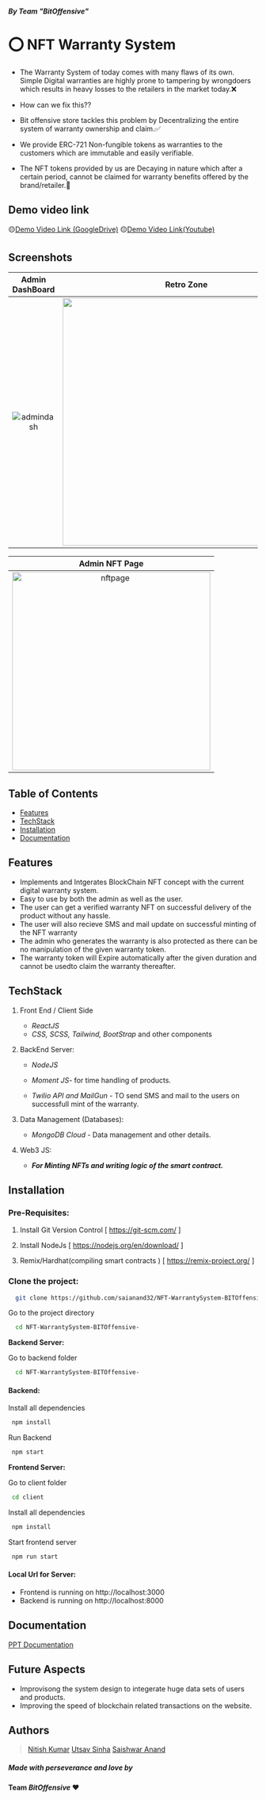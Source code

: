 ##### By Team "*BitOffensive*"

# ⭕ NFT Warranty System

* The Warranty System of today comes with many flaws of its own. Simple Digital warranties are highly prone to tampering by wrongdoers which results in heavy losses to the retailers in the market today.❌

* How can we fix this??

* Bit offensive store tackles this problem by Decentralizing  the entire system of warranty ownership and claim.✅

* We provide ERC-721 Non-fungible tokens as warranties to the customers which are immutable and easily verifiable.

* The NFT tokens provided by us are Decaying in nature which after a certain period, cannot be claimed for warranty benefits offered by the brand/retailer.🏁

## Demo video link
🟡[Demo Video Link (GoogleDrive)](https://drive.google.com/drive/folders/1oEI4eE_cB1pS2uNzTvLpjX1oDbiRDkYJ?usp=sharing)
🟡[Demo Video Link(Youtube)](https://youtu.be/er1EO4F24Fs)

## Screenshots 


|      Admin DashBoard        |   Retro Zone   |
| :--------------------: | :---------------------: |
| <img src="https://i.postimg.cc/L502KqPw/1111.png" alt="admindash" border="0" > | <img src="https://i.postimg.cc/q7LfHhVw/3333.png" border="0" width=500> |

|     Admin NFT Page       
| :--------------------: | 
| <img src="https://i.postimg.cc/zfqM7zbg/2222.png" alt="nftpage" border="0" width=400> | 


## Table of Contents
  - [Features](#features)
  - [TechStack](#techstack)
  - [Installation](#installation)
  - [Documentation](#documentation)

  
## Features
* Implements and Intgerates BlockChain NFT concept with the current digital warranty system.
* Easy to use by both the admin as well as the user.
* The user can get a verified warranty NFT on successful delivery of the product without any hassle.
* The user will also recieve SMS and mail update on successful minting of the NFT warranty
* The admin who generates the warranty is also protected as there can be no manipulation of the given warranty token.
* The warranty token will Expire automatically after the given duration and cannot be usedto claim the warranty thereafter.
## TechStack

1. Front End / Client Side
    - *ReactJS* 
    - *CSS, SCSS, Tailwind, BootStrap* and other components

2. BackEnd Server:
   - *NodeJS*
   
   - *Moment JS*- for time handling of products.
   
   - *Twilio API and MailGun* - TO send SMS and mail to the users on successfull mint of the warranty.
  

3. Data Management (Databases): 
    - *MongoDB Cloud* - Data management and other details.

4. Web3 JS:
    - ***For Minting NFTs and writing logic of the smart contract.***  
    
    
## Installation


### Pre-Requisites:
1. Install Git Version Control
[ https://git-scm.com/ ]

2. Install NodeJs
[ https://nodejs.org/en/download/ ]

3. Remix/Hardhat(compiling smart contracts )
[ https://remix-project.org/ ]








### Clone the project:

```bash
  git clone https://github.com/saianand32/NFT-WarrantySystem-BITOffensive-.git

```

Go to the project directory

```bash
  cd NFT-WarrantySystem-BITOffensive-

```

**Backend Server:**

Go to backend folder

```bash
  cd NFT-WarrantySystem-BITOffensive-
```
#### Backend:

Install all dependencies

```bash
 npm install
```

Run Backend

```bash
 npm start
```



**Frontend Server:**

Go to client folder

```bash
 cd client
```

Install all dependencies

```bash
 npm install
```
Start frontend server

```bash
 npm run start
```

#### Local Url for Server:

- Frontend is running on http://localhost:3000 
- Backend is running on http://localhost:8000 



## Documentation

[PPT Documentation](https://docs.google.com/presentation/u/1/d/1OW4B2FfULYPbHmVv2gGxegvk8fgCq2Nf/edit?usp=drive_web&ouid=112397323532706990168&rtpof=true)





## Future Aspects

- Improvisong the system design to integerate huge data sets of users and products.
- Improving the speed of blockchain related transactions on the website.
## Authors

> [Nitish Kumar](https://github.com/technitish9123)
> [Utsav Sinha](https://github.com/utsavs22)
> [Saishwar Anand](https://github.com/saianand32)
 
##### Made with perseverance and love by 
#### Team *BitOffensive* ❤️
